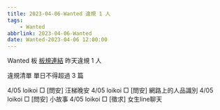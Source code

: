 ```yaml
---
title: 2023-04-06-Wanted 違規 1 人
tags:
    - Wanted
abbrlink: 2023-04-06-Wanted
date: Wanted-2023-04-06 12:00:00
---
```

Wanted 板 [板規連結](https://www.ptt.cc/bbs/Wanted/M.1608829773.A.D3B.html)
昨天違規 1 人
<!-- more -->

違規清單
單日不得超過 3 篇

4/05 loikoi □ [問安] 汪梯晚安
4/05 loikoi □ [問安] 網路上的人品識別
4/05 loikoi □ [問安] 小故事
4/05 loikoi □ [徵求] 女生line聊天